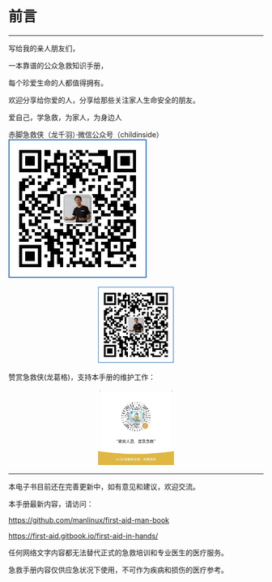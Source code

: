# 前言

---

写给我的亲人朋友们，

一本靠谱的公众急救知识手册，

每个珍爱生命的人都值得拥有。

欢迎分享给你爱的人，分享给那些关注家人生命安全的朋友。

爱自己，学急救，为家人，为身边人

赤脚急救侠（龙千羽）·微信公众号（childinside）![](/assets/个人公众号-龙千羽.png)

<div align=center><img width="150" height="150" src="https://github.com/manlinux/first-aid-man-book/blob/master/assets/%E4%B8%AA%E4%BA%BA%E5%85%AC%E4%BC%97%E5%8F%B7-%E9%BE%99%E5%8D%83%E7%BE%BD.png?x-oss-process=image/watermark,size_16,text_QDUxQ1RP5Y2a5a6i,color_FFFFFF,t_30,g_se,x_10,y_10,shadow_20,type_ZmFuZ3poZW5naGVpdGk="/></div>

赞赏急救侠(龙葛格)，支持本手册的维护工作：

<div align=center><img width="150" height="150" src="https://github.com/manlinux/first-aid-man-book/blob/master/assets/%E5%BE%AE%E4%BF%A1%E5%9B%BE%E7%89%87_20230125165447.jpg?x-oss-process=image/watermark,size_16,text_QDUxQ1RP5Y2a5a6i,color_FFFFFF,t_30,g_se,x_10,y_10,shadow_20,type_ZmFuZ3poZW5naGVpdGk="/></div>

---

本电子书目前还在完善更新中，如有意见和建议，欢迎交流。

本手册最新内容，请访问：  

https://github.com/manlinux/first-aid-man-book

https://first-aid.gitbook.io/first-aid-in-hands/

任何网络文字内容都无法替代正式的急救培训和专业医生的医疗服务。

急救手册内容仅供应急状况下使用，不可作为疾病和损伤的医疗参考。

